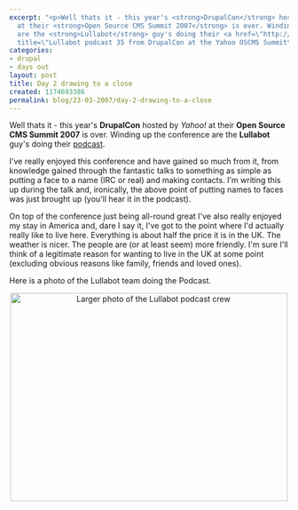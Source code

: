 ```yaml
---
excerpt: "<p>Well thats it - this year's <strong>DrupalCon</strong> hosted by <em>Yahoo!</em>
  at their <strong>Open Source CMS Summit 2007</strong> is over. Winding up the conference
  are the <strong>Lullabot</strong> guy's doing their <a href=\"http://www.lullabot.com/audiocast/drupal_podcast_no_35_live_from_yahoo\"
  title=\"Lullabot podcast 35 from DrupalCon at the Yahoo OSCMS Summit\">podcast</a>.</p>\r\n"
categories:
- drupal
- days out
layout: post
title: Day 2 drawing to a close
created: 1174693386
permalink: blog/23-03-2007/day-2-drawing-to-a-close
---
```

<p>Well thats it - this year's <strong>DrupalCon</strong> hosted by <em>Yahoo!</em> at their <strong>Open Source CMS Summit 2007</strong> is over. Winding up the conference are the <strong>Lullabot</strong> guy's doing their <a href="http://www.lullabot.com/audiocast/drupal_podcast_no_35_live_from_yahoo" title="Lullabot podcast 35 from DrupalCon at the Yahoo OSCMS Summit">podcast</a>.</p>
<!--break-->
<p>I've really enjoyed this conference and have gained so much from it, from knowledge gained through the fantastic talks to something as simple as putting a face to a name (IRC or real) and making contacts. I'm writing this up during the talk and, ironically, the above point of putting names to faces was just brought up (you'll hear it in the podcast).</p>
<p>On top of the conference just being all-round great I've also really enjoyed my stay in America and, dare I say it, I've got to the point where I'd actually really like to live here. Everything is about half the price it is in the UK. The weather is nicer. The people are (or at least seem) more friendly. I'm sure I'll think of a legitimate reason for wanting to live in the UK at some point (excluding obvious reasons like family, friends and loved ones).</p>
<p>Here is a photo of the Lullabot team doing the Podcast.</p>
<p align="center"><img width="500" height="375" alt="Larger photo of the Lullabot podcast crew" src="http://farm1.static.flickr.com/154/431857670_c012f3f02e.jpg" /></p>
